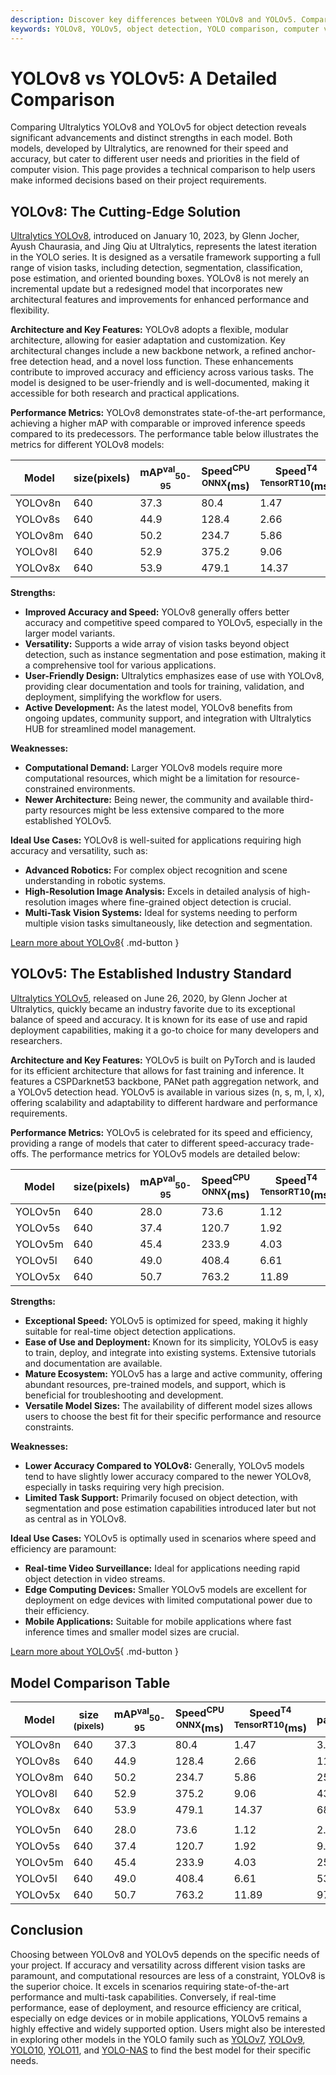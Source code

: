 ```yaml
---
description: Discover key differences between YOLOv8 and YOLOv5. Compare speed, accuracy, use cases, and more to choose the ideal model for your computer vision needs.
keywords: YOLOv8, YOLOv5, object detection, YOLO comparison, computer vision, model comparison, speed, accuracy, Ultralytics, deep learning
---
```


# YOLOv8 vs YOLOv5: A Detailed Comparison

<script async src="https://cdn.jsdelivr.net/npm/chart.js"></script>
<script defer src="../../javascript/benchmark.js"></script>

<canvas id="modelComparisonChart" width="1024" height="400" active-models='["YOLOv8", "YOLOv5"]'></canvas>

Comparing Ultralytics YOLOv8 and YOLOv5 for object detection reveals significant advancements and distinct strengths in each model. Both models, developed by Ultralytics, are renowned for their speed and accuracy, but cater to different user needs and priorities in the field of computer vision. This page provides a technical comparison to help users make informed decisions based on their project requirements.

## YOLOv8: The Cutting-Edge Solution

[Ultralytics YOLOv8](https://docs.ultralytics.com/models/yolov8/), introduced on January 10, 2023, by Glenn Jocher, Ayush Chaurasia, and Jing Qiu at Ultralytics, represents the latest iteration in the YOLO series. It is designed as a versatile framework supporting a full range of vision tasks, including detection, segmentation, classification, pose estimation, and oriented bounding boxes. YOLOv8 is not merely an incremental update but a redesigned model that incorporates new architectural features and improvements for enhanced performance and flexibility.

**Architecture and Key Features:**
YOLOv8 adopts a flexible, modular architecture, allowing for easier adaptation and customization. Key architectural changes include a new backbone network, a refined anchor-free detection head, and a novel loss function. These enhancements contribute to improved accuracy and efficiency across various tasks. The model is designed to be user-friendly and is well-documented, making it accessible for both research and practical applications.

**Performance Metrics:**
YOLOv8 demonstrates state-of-the-art performance, achieving a higher mAP with comparable or improved inference speeds compared to its predecessors. The performance table below illustrates the metrics for different YOLOv8 models:

| Model   | size(pixels) | mAP<sup>val</sup><sub>50-95</sub> | Speed<sup>CPU ONNX</sup>(ms) | Speed<sup>T4 TensorRT10</sup>(ms) | params(M) | FLOPs(B) |
| ------- | ------------ | --------------------------------- | ---------------------------- | --------------------------------- | --------- | -------- |
| YOLOv8n | 640          | 37.3                              | 80.4                         | 1.47                              | 3.2       | 8.7      |
| YOLOv8s | 640          | 44.9                              | 128.4                        | 2.66                              | 11.2      | 28.6     |
| YOLOv8m | 640          | 50.2                              | 234.7                        | 5.86                              | 25.9      | 78.9     |
| YOLOv8l | 640          | 52.9                              | 375.2                        | 9.06                              | 43.7      | 165.2    |
| YOLOv8x | 640          | 53.9                              | 479.1                        | 14.37                             | 68.2      | 257.8    |

**Strengths:**

- **Improved Accuracy and Speed:** YOLOv8 generally offers better accuracy and competitive speed compared to YOLOv5, especially in the larger model variants.
- **Versatility:** Supports a wide array of vision tasks beyond object detection, such as instance segmentation and pose estimation, making it a comprehensive tool for various applications.
- **User-Friendly Design:** Ultralytics emphasizes ease of use with YOLOv8, providing clear documentation and tools for training, validation, and deployment, simplifying the workflow for users.
- **Active Development:** As the latest model, YOLOv8 benefits from ongoing updates, community support, and integration with Ultralytics HUB for streamlined model management.

**Weaknesses:**

- **Computational Demand:** Larger YOLOv8 models require more computational resources, which might be a limitation for resource-constrained environments.
- **Newer Architecture:** Being newer, the community and available third-party resources might be less extensive compared to the more established YOLOv5.

**Ideal Use Cases:**
YOLOv8 is well-suited for applications requiring high accuracy and versatility, such as:

- **Advanced Robotics:** For complex object recognition and scene understanding in robotic systems.
- **High-Resolution Image Analysis:** Excels in detailed analysis of high-resolution images where fine-grained object detection is crucial.
- **Multi-Task Vision Systems:** Ideal for systems needing to perform multiple vision tasks simultaneously, like detection and segmentation.

[Learn more about YOLOv8](https://docs.ultralytics.com/models/yolov8/){ .md-button }

## YOLOv5: The Established Industry Standard

[Ultralytics YOLOv5](https://docs.ultralytics.com/models/yolov5/), released on June 26, 2020, by Glenn Jocher at Ultralytics, quickly became an industry favorite due to its exceptional balance of speed and accuracy. It is known for its ease of use and rapid deployment capabilities, making it a go-to choice for many developers and researchers.

**Architecture and Key Features:**
YOLOv5 is built on PyTorch and is lauded for its efficient architecture that allows for fast training and inference. It features a CSPDarknet53 backbone, PANet path aggregation network, and a YOLOv5 detection head. YOLOv5 is available in various sizes (n, s, m, l, x), offering scalability and adaptability to different hardware and performance requirements.

**Performance Metrics:**
YOLOv5 is celebrated for its speed and efficiency, providing a range of models that cater to different speed-accuracy trade-offs. The performance metrics for YOLOv5 models are detailed below:

| Model   | size(pixels) | mAP<sup>val</sup><sub>50-95</sub> | Speed<sup>CPU ONNX</sup>(ms) | Speed<sup>T4 TensorRT10</sup>(ms) | params(M) | FLOPs(B) |
| ------- | ------------ | --------------------------------- | ---------------------------- | --------------------------------- | --------- | -------- |
| YOLOv5n | 640          | 28.0                              | 73.6                         | 1.12                              | 2.6       | 7.7      |
| YOLOv5s | 640          | 37.4                              | 120.7                        | 1.92                              | 9.1       | 24.0     |
| YOLOv5m | 640          | 45.4                              | 233.9                        | 4.03                              | 25.1      | 64.2     |
| YOLOv5l | 640          | 49.0                              | 408.4                        | 6.61                              | 53.2      | 135.0    |
| YOLOv5x | 640          | 50.7                              | 763.2                        | 11.89                             | 97.2      | 246.4    |

**Strengths:**

- **Exceptional Speed:** YOLOv5 is optimized for speed, making it highly suitable for real-time object detection applications.
- **Ease of Use and Deployment:** Known for its simplicity, YOLOv5 is easy to train, deploy, and integrate into existing systems. Extensive tutorials and documentation are available.
- **Mature Ecosystem:** YOLOv5 has a large and active community, offering abundant resources, pre-trained models, and support, which is beneficial for troubleshooting and development.
- **Versatile Model Sizes:** The availability of different model sizes allows users to choose the best fit for their specific performance and resource constraints.

**Weaknesses:**

- **Lower Accuracy Compared to YOLOv8:** Generally, YOLOv5 models tend to have slightly lower accuracy compared to the newer YOLOv8, especially in tasks requiring very high precision.
- **Limited Task Support:** Primarily focused on object detection, with segmentation and pose estimation capabilities introduced later but not as central as in YOLOv8.

**Ideal Use Cases:**
YOLOv5 is optimally used in scenarios where speed and efficiency are paramount:

- **Real-time Video Surveillance:** Ideal for applications needing rapid object detection in video streams.
- **Edge Computing Devices:** Smaller YOLOv5 models are excellent for deployment on edge devices with limited computational power due to their efficiency.
- **Mobile Applications:** Suitable for mobile applications where fast inference times and smaller model sizes are crucial.

[Learn more about YOLOv5](https://docs.ultralytics.com/models/yolov5/){ .md-button }

## Model Comparison Table

| Model   | size<br><sup>(pixels) | mAP<sup>val</sup><sub>50-95</sub> | Speed<sup>CPU ONNX</sup>(ms) | Speed<sup>T4 TensorRT10</sup>(ms) | params(M) | FLOPs(B) |
| ------- | --------------------- | --------------------------------- | ---------------------------- | --------------------------------- | --------- | -------- |
| YOLOv8n | 640                   | 37.3                              | 80.4                         | 1.47                              | 3.2       | 8.7      |
| YOLOv8s | 640                   | 44.9                              | 128.4                        | 2.66                              | 11.2      | 28.6     |
| YOLOv8m | 640                   | 50.2                              | 234.7                        | 5.86                              | 25.9      | 78.9     |
| YOLOv8l | 640                   | 52.9                              | 375.2                        | 9.06                              | 43.7      | 165.2    |
| YOLOv8x | 640                   | 53.9                              | 479.1                        | 14.37                             | 68.2      | 257.8    |
|         |                       |                                   |                              |                                   |           |          |
| YOLOv5n | 640                   | 28.0                              | 73.6                         | 1.12                              | 2.6       | 7.7      |
| YOLOv5s | 640                   | 37.4                              | 120.7                        | 1.92                              | 9.1       | 24.0     |
| YOLOv5m | 640                   | 45.4                              | 233.9                        | 4.03                              | 25.1      | 64.2     |
| YOLOv5l | 640                   | 49.0                              | 408.4                        | 6.61                              | 53.2      | 135.0    |
| YOLOv5x | 640                   | 50.7                              | 763.2                        | 11.89                             | 97.2      | 246.4    |

## Conclusion

Choosing between YOLOv8 and YOLOv5 depends on the specific needs of your project. If accuracy and versatility across different vision tasks are paramount, and computational resources are less of a constraint, YOLOv8 is the superior choice. It excels in scenarios requiring state-of-the-art performance and multi-task capabilities. Conversely, if real-time performance, ease of deployment, and resource efficiency are critical, especially on edge devices or in mobile applications, YOLOv5 remains a highly effective and widely supported option. Users might also be interested in exploring other models in the YOLO family such as [YOLOv7](https://docs.ultralytics.com/models/yolov7/), [YOLOv9](https://docs.ultralytics.com/models/yolov9/), [YOLO10](https://docs.ultralytics.com/models/yolov10/), [YOLO11](https://docs.ultralytics.com/models/yolo11/), and [YOLO-NAS](https://docs.ultralytics.com/models/yolo-nas/) to find the best model for their specific needs.
